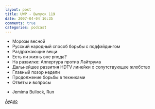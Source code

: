 ```yaml
---
layout: post
title: UWP - Выпуск 119
date: 2007-04-04 16:35
comments: true
categories: podcast
---
```


- Морозы весной
- Русский народный способ борьбы с подфэйдингом
- Раздражающие вещи
- Есть ли жизнь вне рпода?
- На развилке: Аппертура против Лайтрума
- Дальнейшее развития HDTV линейки о сопутствующее жлобство
- Главный позор недели
- Продолжение борьбы в техниками
- Ответы и вопросы


* Jemima Bullock, Run

[Аудио](https://podcast.umputun.com/media/ump_podcast119.mp3)
<audio src="https://podcast.umputun.com/media/ump_podcast119.mp3" preload="none">